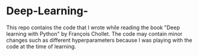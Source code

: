 # Deep-Learning-
This repo contains the code that I wrote while reading the book "Deep learning with Python" by François Chollet. The code may contain minor changes such as different hyperparameters because I was playing with the code at the time of learning. 
